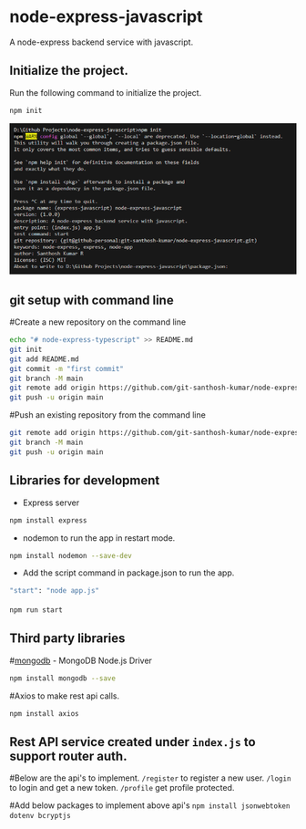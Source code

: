 # node-express-javascript
A node-express backend service with javascript.

## Initialize the project.
Run the following command to initialize the project.
```bash
npm init
```

![alt text](image.png)

## git setup with command line
#Create a new repository on the command line
```bash
echo "# node-express-typescript" >> README.md
git init
git add README.md
git commit -m "first commit"
git branch -M main
git remote add origin https://github.com/git-santhosh-kumar/node-express-typescript.git
git push -u origin main
```

#Push an existing repository from the command line
```bash
git remote add origin https://github.com/git-santhosh-kumar/node-express-typescript.git
git branch -M main
git push -u origin main
```

## Libraries for development

- Express server
```bash
npm install express
```

- nodemon to run the app in restart mode.
```bash
npm install nodemon --save-dev
```

- Add the script command in package.json to run the app.
```bash
"start": "node app.js"

npm run start
```

## Third party libraries

#[mongodb](https://www.npmjs.com/package/mongodb) - MongoDB Node.js Driver
```bash
npm install mongodb --save
```

#Axios to make rest api calls.
```bash
npm install axios
```

## Rest API service created under `index.js` to support router auth.

#Below are the api's to implement.
`/register` to register a new user.
`/login` to login and get a new token.
`/profile` get profile protected.

#Add below packages to implement above api's
`npm install jsonwebtoken dotenv bcryptjs`
